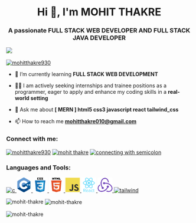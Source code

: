 <h1 align="center">Hi 👋, I'm MOHIT THAKRE</h1>
<h3 align="center">A passionate FULL STACK WEB DEVELOPER AND FULL STACK JAVA DEVELOPER</h3>
<img align=""right src="https://giphy.com/stickers/thebuzzingstudio-code-tbs-thebuzzing-zhYSVCirREeIZtONCI">

<p align="left"> <a href="https://twitter.com/mohitthakre930" target="blank"><img src="https://img.shields.io/twitter/follow/mohitthakre930?logo=twitter&style=for-the-badge" alt="mohitthakre930" /></a> </p>

- 🌱 I’m currently learning **FULL STACK WEB DEVELOPMENT**

- 👩‍💻 I am actively seeking internships and trainee positions as a programmer, eager to apply and enhance my coding skills in a **real-world setting**

- 💬 Ask me about **[ MERN ] html5 css3 javascript react tailwind_css**

- 📫 How to reach me **mohitthakre010@gmail.com**

<h3 align="left">Connect with me:</h3>
<p align="left">
<a href="https://twitter.com/mohitthakre930" target="blank"><img align="center" src="https://raw.githubusercontent.com/rahuldkjain/github-profile-readme-generator/master/src/images/icons/Social/twitter.svg" alt="mohitthakre930" height="30" width="40" /></a>
<a href="https://linkedin.com/in/mohit thakre" target="blank"><img align="center" src="https://raw.githubusercontent.com/rahuldkjain/github-profile-readme-generator/master/src/images/icons/Social/linked-in-alt.svg" alt="mohit thakre" height="30" width="40" /></a>
<a href="https://www.youtube.com/c/connecting with semicolon" target="blank"><img align="center" src="https://raw.githubusercontent.com/rahuldkjain/github-profile-readme-generator/master/src/images/icons/Social/youtube.svg" alt="connecting with semicolon" height="30" width="40" /></a>
</p>

<h3 align="left">Languages and Tools:</h3>
<p align="left"> <a href="https://www.cprogramming.com/" target="_blank" rel="noreferrer"> <img src="[https://raw.githubusercontent.com/devicons/devicon/master/icons/c/c-original.svg](https://img.icons8.com/?size=48&id=40670&format=png)" alt="c" width="40" height="40"/> </a> <a href="https://www.w3schools.com/cpp/" target="_blank" rel="noreferrer"> <img src="https://raw.githubusercontent.com/devicons/devicon/master/icons/cplusplus/cplusplus-original.svg" alt="cplusplus" width="40" height="40"/> </a> <a href="https://www.w3schools.com/css/" target="_blank" rel="noreferrer"> <img src="https://raw.githubusercontent.com/devicons/devicon/master/icons/css3/css3-original-wordmark.svg" alt="css3" width="40" height="40"/> </a> <a href="https://www.w3.org/html/" target="_blank" rel="noreferrer"> <img src="https://raw.githubusercontent.com/devicons/devicon/master/icons/html5/html5-original-wordmark.svg" alt="html5" width="40" height="40"/> </a> <a href="https://developer.mozilla.org/en-US/docs/Web/JavaScript" target="_blank" rel="noreferrer"> <img src="https://raw.githubusercontent.com/devicons/devicon/master/icons/javascript/javascript-original.svg" alt="javascript" width="40" height="40"/> </a> <a href="https://reactjs.org/" target="_blank" rel="noreferrer"> <img src="https://raw.githubusercontent.com/devicons/devicon/master/icons/react/react-original-wordmark.svg" alt="react" width="40" height="40"/> </a> <a href="https://redux.js.org" target="_blank" rel="noreferrer"> <img src="https://raw.githubusercontent.com/devicons/devicon/master/icons/redux/redux-original.svg" alt="redux" width="40" height="40"/> </a> <a href="https://tailwindcss.com/" target="_blank" rel="noreferrer"> <img src="https://www.vectorlogo.zone/logos/tailwindcss/tailwindcss-icon.svg" alt="tailwind" width="40" height="40"/> </a> </p>

<p><img align="left" src="https://github-readme-stats.vercel.app/api/top-langs?username=mohit-thakre&show_icons=true&locale=en&layout=compact" alt="mohit-thakre" /></p>

<p>&nbsp;<img align="center" src="https://github-readme-stats.vercel.app/api?username=mohit-thakre&show_icons=true&locale=en" alt="mohit-thakre" /></p>

<p><img align="center" src="https://github-readme-streak-stats.herokuapp.com/?user=mohit-thakre&" alt="mohit-thakre" /></p>
